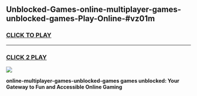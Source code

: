 
## Unblocked-Games-online-multiplayer-games-unblocked-games-Play-Online-#vz01m
<h3>
<a href="https://premium.freeplayer.one?title=online-multiplayer-games-unblocked-games&ref=27F">CLICK TO PLAY</a></h3>
<hr>

<h3>
<a href="https://premium.freeplayer.one?title=online-multiplayer-games-unblocked-games&ref=27F">CLICK 2 PLAY</a>
  
</h3>

<a href="https://premium.freeplayer.one?title=online-multiplayer-games-unblocked-games&ref=27F"><img src="https://clearcache.store/games.png"></a>


**online-multiplayer-games-unblocked-games games unblocked: Your Gateway to Fun and Accessible Online Gaming**
